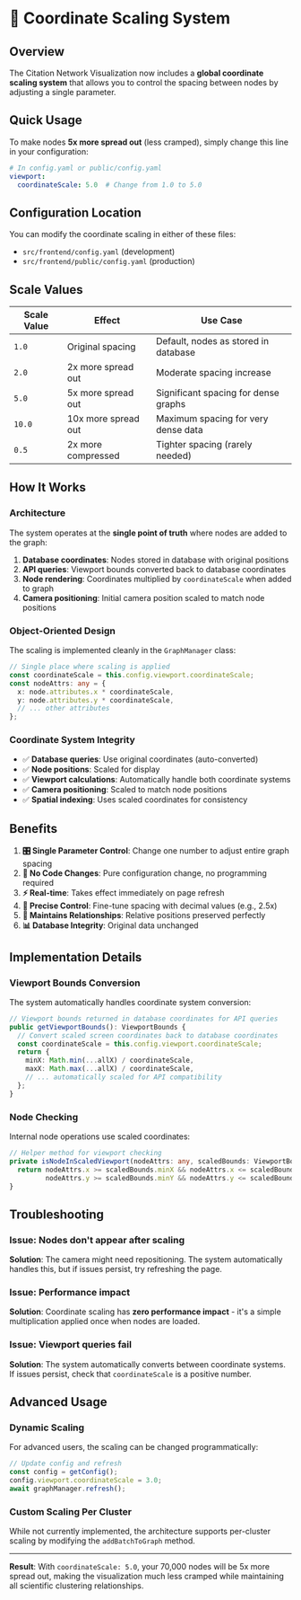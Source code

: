 # 🎯 Coordinate Scaling System

## Overview

The Citation Network Visualization now includes a **global coordinate scaling system** that allows you to control the spacing between nodes by adjusting a single parameter.

## Quick Usage

To make nodes **5x more spread out** (less cramped), simply change this line in your configuration:

```yaml
# In config.yaml or public/config.yaml
viewport:
  coordinateScale: 5.0  # Change from 1.0 to 5.0
```

## Configuration Location

You can modify the coordinate scaling in either of these files:
- `src/frontend/config.yaml` (development)
- `src/frontend/public/config.yaml` (production)

## Scale Values

| Scale Value | Effect | Use Case |
|-------------|--------|----------|
| `1.0` | Original spacing | Default, nodes as stored in database |
| `2.0` | 2x more spread out | Moderate spacing increase |
| `5.0` | 5x more spread out | Significant spacing for dense graphs |
| `10.0` | 10x more spread out | Maximum spacing for very dense data |
| `0.5` | 2x more compressed | Tighter spacing (rarely needed) |

## How It Works

### Architecture
The system operates at the **single point of truth** where nodes are added to the graph:

1. **Database coordinates**: Nodes stored in database with original positions
2. **API queries**: Viewport bounds converted back to database coordinates  
3. **Node rendering**: Coordinates multiplied by `coordinateScale` when added to graph
4. **Camera positioning**: Initial camera position scaled to match node positions

### Object-Oriented Design
The scaling is implemented cleanly in the `GraphManager` class:

```typescript
// Single place where scaling is applied
const coordinateScale = this.config.viewport.coordinateScale;
const nodeAttrs: any = {
  x: node.attributes.x * coordinateScale,
  y: node.attributes.y * coordinateScale,
  // ... other attributes
};
```

### Coordinate System Integrity
- ✅ **Database queries**: Use original coordinates (auto-converted)
- ✅ **Node positions**: Scaled for display
- ✅ **Viewport calculations**: Automatically handle both coordinate systems
- ✅ **Camera positioning**: Scaled to match node positions
- ✅ **Spatial indexing**: Uses scaled coordinates for consistency

## Benefits

1. **🎛️ Single Parameter Control**: Change one number to adjust entire graph spacing
2. **🔧 No Code Changes**: Pure configuration change, no programming required  
3. **⚡ Real-time**: Takes effect immediately on page refresh
4. **🎯 Precise Control**: Fine-tune spacing with decimal values (e.g., 2.5x)
5. **🧠 Maintains Relationships**: Relative positions preserved perfectly
6. **📊 Database Integrity**: Original data unchanged

## Implementation Details

### Viewport Bounds Conversion
The system automatically handles coordinate system conversion:

```typescript
// Viewport bounds returned in database coordinates for API queries
public getViewportBounds(): ViewportBounds {
  // Convert scaled screen coordinates back to database coordinates
  const coordinateScale = this.config.viewport.coordinateScale;
  return {
    minX: Math.min(...allX) / coordinateScale,
    maxX: Math.max(...allX) / coordinateScale,
    // ... automatically scaled for API compatibility
  };
}
```

### Node Checking
Internal node operations use scaled coordinates:

```typescript
// Helper method for viewport checking
private isNodeInScaledViewport(nodeAttrs: any, scaledBounds: ViewportBounds): boolean {
  return nodeAttrs.x >= scaledBounds.minX && nodeAttrs.x <= scaledBounds.maxX && 
         nodeAttrs.y >= scaledBounds.minY && nodeAttrs.y <= scaledBounds.maxY;
}
```

## Troubleshooting

### Issue: Nodes don't appear after scaling
**Solution**: The camera might need repositioning. The system automatically handles this, but if issues persist, try refreshing the page.

### Issue: Performance impact
**Solution**: Coordinate scaling has **zero performance impact** - it's a simple multiplication applied once when nodes are loaded.

### Issue: Viewport queries fail
**Solution**: The system automatically converts between coordinate systems. If issues persist, check that `coordinateScale` is a positive number.

## Advanced Usage

### Dynamic Scaling
For advanced users, the scaling can be changed programmatically:

```typescript
// Update config and refresh
const config = getConfig();
config.viewport.coordinateScale = 3.0;
await graphManager.refresh();
```

### Custom Scaling Per Cluster
While not currently implemented, the architecture supports per-cluster scaling by modifying the `addBatchToGraph` method.

---

**Result**: With `coordinateScale: 5.0`, your 70,000 nodes will be 5x more spread out, making the visualization much less cramped while maintaining all scientific clustering relationships. 